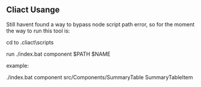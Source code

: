 ## Cliact Usange

Still havent found a way to bypass node script path error, so for the moment the way to run this tool is:


cd to .cliact\scripts

run ./index.bat component $PATH $NAME

example:

./index.bat component src/Components/SummaryTable SummaryTableItem